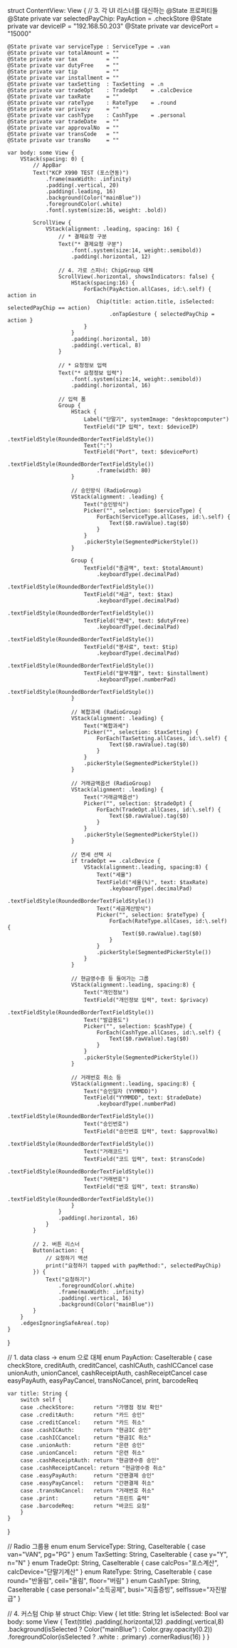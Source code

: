 struct ContentView: View {
    // 3. 각 UI 리스너를 대신하는 @State 프로퍼티들
    @State private var selectedPayChip: PayAction = .checkStore
    @State private var deviceIP    = "192.168.50.203"
    @State private var devicePort  = "15000"
    
    @State private var serviceType : ServiceType = .van
    @State private var totalAmount = ""
    @State private var tax         = ""
    @State private var dutyFree    = ""
    @State private var tip         = ""
    @State private var installment = ""
    @State private var taxSetting  : TaxSetting  = .n
    @State private var tradeOpt    : TradeOpt    = .calcDevice
    @State private var taxRate     = ""
    @State private var rateType    : RateType    = .round
    @State private var privacy     = ""
    @State private var cashType    : CashType    = .personal
    @State private var tradeDate   = ""
    @State private var approvalNo  = ""
    @State private var transCode   = ""
    @State private var transNo     = ""
    
    var body: some View {
        VStack(spacing: 0) {
            // AppBar
            Text("KCP X990 TEST (포스연동)")
                .frame(maxWidth: .infinity)
                .padding(.vertical, 20)
                .padding(.leading, 16)
                .background(Color("mainBlue"))
                .foregroundColor(.white)
                .font(.system(size:16, weight: .bold))
            
            ScrollView {
                VStack(alignment: .leading, spacing: 16) {
                    // * 결제요청 구분
                    Text("* 결제요청 구분")
                        .font(.system(size:14, weight:.semibold))
                        .padding(.horizontal, 12)
                    
                    // 4. 가로 스피너: ChipGroup 대체
                    ScrollView(.horizontal, showsIndicators: false) {
                        HStack(spacing:16) {
                            ForEach(PayAction.allCases, id:\.self) { action in
                                Chip(title: action.title, isSelected: selectedPayChip == action)
                                    .onTapGesture { selectedPayChip = action }
                            }
                        }
                        .padding(.horizontal, 10)
                        .padding(.vertical, 8)
                    }
                    
                    // * 요청정보 입력
                    Text("* 요청정보 입력")
                        .font(.system(size:14, weight:.semibold))
                        .padding(.horizontal, 16)
                    
                    // 입력 폼
                    Group {
                        HStack {
                            Label("단말기", systemImage: "desktopcomputer")
                            TextField("IP 입력", text: $deviceIP)
                                .textFieldStyle(RoundedBorderTextFieldStyle())
                            Text(":")
                            TextField("Port", text: $devicePort)
                                .textFieldStyle(RoundedBorderTextFieldStyle())
                                .frame(width: 80)
                        }
                        
                        // 승인방식 (RadioGroup)
                        VStack(alignment: .leading) {
                            Text("승인방식")
                            Picker("", selection: $serviceType) {
                                ForEach(ServiceType.allCases, id:\.self) {
                                    Text($0.rawValue).tag($0)
                                }
                            }
                            .pickerStyle(SegmentedPickerStyle())
                        }
                        
                        Group {
                            TextField("총금액", text: $totalAmount)
                                .keyboardType(.decimalPad)
                                .textFieldStyle(RoundedBorderTextFieldStyle())
                            TextField("세금", text: $tax)
                                .keyboardType(.decimalPad)
                                .textFieldStyle(RoundedBorderTextFieldStyle())
                            TextField("면세", text: $dutyFree)
                                .keyboardType(.decimalPad)
                                .textFieldStyle(RoundedBorderTextFieldStyle())
                            TextField("봉사료", text: $tip)
                                .keyboardType(.decimalPad)
                                .textFieldStyle(RoundedBorderTextFieldStyle())
                            TextField("할부개월", text: $installment)
                                .keyboardType(.numberPad)
                                .textFieldStyle(RoundedBorderTextFieldStyle())
                        }
                        
                        // 복합과세 (RadioGroup)
                        VStack(alignment: .leading) {
                            Text("복합과세")
                            Picker("", selection: $taxSetting) {
                                ForEach(TaxSetting.allCases, id:\.self) {
                                    Text($0.rawValue).tag($0)
                                }
                            }
                            .pickerStyle(SegmentedPickerStyle())
                        }
                        
                        // 거래금액옵션 (RadioGroup)
                        VStack(alignment: .leading) {
                            Text("거래금액옵션")
                            Picker("", selection: $tradeOpt) {
                                ForEach(TradeOpt.allCases, id:\.self) {
                                    Text($0.rawValue).tag($0)
                                }
                            }
                            .pickerStyle(SegmentedPickerStyle())
                        }
                        
                        // 면세 선택 시
                        if tradeOpt == .calcDevice {
                            VStack(alignment:.leading, spacing:8) {
                                Text("세율")
                                TextField("세율(%)", text: $taxRate)
                                    .keyboardType(.decimalPad)
                                    .textFieldStyle(RoundedBorderTextFieldStyle())
                                Text("세금계산방식")
                                Picker("", selection: $rateType) {
                                    ForEach(RateType.allCases, id:\.self) {
                                        Text($0.rawValue).tag($0)
                                    }
                                }
                                .pickerStyle(SegmentedPickerStyle())
                            }
                        }
                        
                        // 현금영수증 등 들어가는 그룹
                        VStack(alignment:.leading, spacing:8) {
                            Text("개인정보")
                            TextField("개인정보 입력", text: $privacy)
                                .textFieldStyle(RoundedBorderTextFieldStyle())
                            Text("발급용도")
                            Picker("", selection: $cashType) {
                                ForEach(CashType.allCases, id:\.self) {
                                    Text($0.rawValue).tag($0)
                                }
                            }
                            .pickerStyle(SegmentedPickerStyle())
                        }
                        
                        // 거래번호 취소 등
                        VStack(alignment:.leading, spacing:8) {
                            Text("승인일자 (YYMMDD)")
                            TextField("YYMMDD", text: $tradeDate)
                                .keyboardType(.numberPad)
                                .textFieldStyle(RoundedBorderTextFieldStyle())
                            Text("승인번호")
                            TextField("승인번호 입력", text: $approvalNo)
                                .textFieldStyle(RoundedBorderTextFieldStyle())
                            Text("거래코드")
                            TextField("코드 입력", text: $transCode)
                                .textFieldStyle(RoundedBorderTextFieldStyle())
                            Text("거래번호")
                            TextField("번호 입력", text: $transNo)
                                .textFieldStyle(RoundedBorderTextFieldStyle())
                        }
                    }
                    .padding(.horizontal, 16)
                }
            }
            
            // 2. 버튼 리스너
            Button(action: {
                // 요청하기 액션
                print("요청하기 tapped with payMethod:", selectedPayChip)
            }) {
                Text("요청하기")
                    .foregroundColor(.white)
                    .frame(maxWidth: .infinity)
                    .padding(.vertical, 16)
                    .background(Color("mainBlue"))
            }
        }
        .edgesIgnoringSafeArea(.top)
    }
}

// 1. data class → enum 으로 대체
enum PayAction: CaseIterable {
    case checkStore, creditAuth, creditCancel, cashICAuth, cashICCancel
    case unionAuth, unionCancel, cashReceiptAuth, cashReceiptCancel
    case easyPayAuth, easyPayCancel, transNoCancel, print, barcodeReq
    
    var title: String {
        switch self {
        case .checkStore:      return "가맹점 정보 확인"
        case .creditAuth:      return "카드 승인"
        case .creditCancel:    return "카드 취소"
        case .cashICAuth:      return "현금IC 승인"
        case .cashICCancel:    return "현금IC 취소"
        case .unionAuth:       return "은련 승인"
        case .unionCancel:     return "은련 취소"
        case .cashReceiptAuth: return "현금영수증 승인"
        case .cashReceiptCancel: return "현금영수증 취소"
        case .easyPayAuth:     return "간편결제 승인"
        case .easyPayCancel:   return "간편결제 취소"
        case .transNoCancel:   return "거래번호 취소"
        case .print:           return "프린트 출력"
        case .barcodeReq:      return "바코드 요청"
        }
    }
}

// Radio 그룹용 enum
enum ServiceType: String, CaseIterable { case van="VAN", pg="PG" }
enum TaxSetting: String, CaseIterable { case y="Y", n="N" }
enum TradeOpt: String, CaseIterable { case calcPos="포스계산", calcDevice="단말기계산" }
enum RateType: String, CaseIterable { case round="반올림", ceil="올림", floor="버림" }
enum CashType: String, CaseIterable { case personal="소득공제", busi="지출증빙", selfIssue="자진발급" }

// 4. 커스텀 Chip 뷰
struct Chip: View {
    let title: String
    let isSelected: Bool
    var body: some View {
        Text(title)
            .padding(.horizontal,12)
            .padding(.vertical,8)
            .background(isSelected ? Color("mainBlue") : Color.gray.opacity(0.2))
            .foregroundColor(isSelected ? .white : .primary)
            .cornerRadius(16)
    }
}
